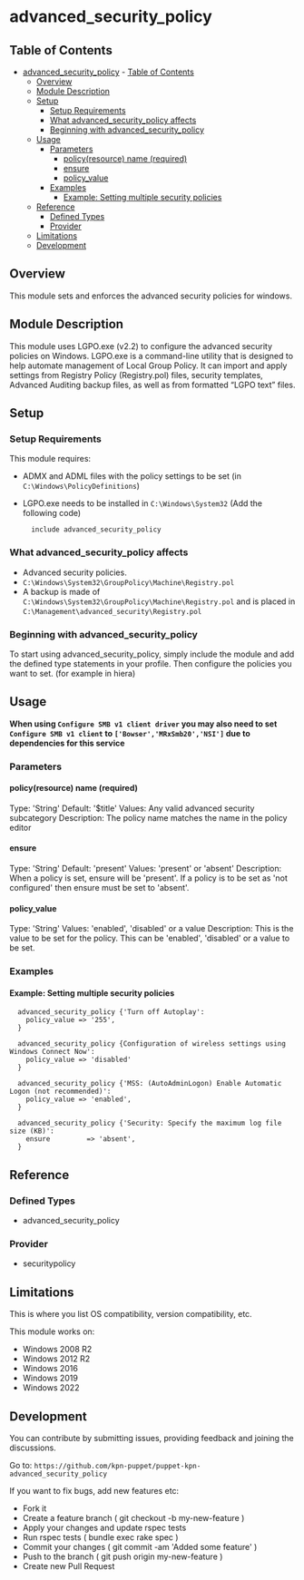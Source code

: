 # advanced_security_policy

## Table of Contents

- [advanced_security_policy](#advanced_security_policy)
      - [Table of Contents](#table-of-contents)
  - [Overview](#overview)
  - [Module Description](#module-description)
  - [Setup](#setup)
    - [Setup Requirements](#setup-requirements)
    - [What advanced_security_policy affects](#what-advanced_security_policy-affects)
    - [Beginning with advanced_security_policy](#beginning-with-advanced_security_policy)
  - [Usage](#usage)
    - [Parameters](#parameters)
      - [policy(resource) name (required)](#policyresource-name-required)
      - [ensure](#ensure)
      - [policy_value](#policy_value)
    - [Examples](#examples)
      - [Example: Setting multiple security policies](#example-setting-multiple-security-policies)
  - [Reference](#reference)
    - [Defined Types](#defined-types)
    - [Provider](#provider)
  - [Limitations](#limitations)
  - [Development](#development)

## Overview

This module sets and enforces the advanced security policies for windows.

## Module Description

This module uses LGPO.exe (v2.2) to configure the advanced security policies on Windows.
LGPO.exe is a command-line utility that is designed to help automate management of
Local Group Policy. It can import and apply settings from Registry Policy (Registry.pol)
files, security templates, Advanced Auditing backup files, as well as from formatted
“LGPO text” files.

## Setup

### Setup Requirements

This module requires:

- ADMX and ADML files with the policy settings to be set (in `C:\Windows\PolicyDefinitions`)
- LGPO.exe needs to be installed in `C:\Windows\System32` (Add the following code)

  ```puppet
    include advanced_security_policy
  ```

### What advanced_security_policy affects

- Advanced security policies.
- `C:\Windows\System32\GroupPolicy\Machine\Registry.pol`
- A backup is made of `C:\Windows\System32\GroupPolicy\Machine\Registry.pol` and is placed in `C:\Management\advanced_security\Registry.pol`

### Beginning with advanced_security_policy

To start using advanced_security_policy,
simply include the module and add the defined type statements in your profile.
Then configure the policies you want to set. (for example in hiera)

## Usage

**When using `Configure SMB v1 client driver` you may also need to set `Configure SMB v1 client` to `['Bowser','MRxSmb20','NSI']` due to dependencies for this service**

### Parameters

#### policy(resource) name (required)

Type: 'String'
Default: '$title'
Values: Any valid advanced security subcategory
Description: The policy name matches the name in the policy editor

#### ensure

Type: 'String'
Default: 'present'
Values: 'present' or 'absent'
Description: When a policy is set, ensure will be 'present'. If a policy is to be set as 'not configured' then ensure must be set to 'absent'.

#### policy_value

Type: 'String'
Values: 'enabled', 'disabled' or a value
Description: This is the value to be set for the policy. This can be 'enabled', 'disabled' or a value to be set.

### Examples

#### Example: Setting multiple security policies

```puppet
  advanced_security_policy {'Turn off Autoplay':
    policy_value => '255',
  }

  advanced_security_policy {Configuration of wireless settings using Windows Connect Now':
    policy_value => 'disabled'
  }

  advanced_security_policy {'MSS: (AutoAdminLogon) Enable Automatic Logon (not recommended)':
    policy_value => 'enabled',
  }

  advanced_security_policy {'Security: Specify the maximum log file size (KB)':
    ensure         => 'absent',
  }
```

## Reference

### Defined Types

- advanced_security_policy

### Provider

- securitypolicy

## Limitations

This is where you list OS compatibility, version compatibility, etc.

This module works on:

- Windows 2008 R2
- Windows 2012 R2
- Windows 2016
- Windows 2019
- Windows 2022

## Development

You can contribute by submitting issues, providing feedback and joining the discussions.

Go to: `https://github.com/kpn-puppet/puppet-kpn-advanced_security_policy`

If you want to fix bugs, add new features etc:

- Fork it
- Create a feature branch ( git checkout -b my-new-feature )
- Apply your changes and update rspec tests
- Run rspec tests ( bundle exec rake spec )
- Commit your changes ( git commit -am 'Added some feature' )
- Push to the branch ( git push origin my-new-feature )
- Create new Pull Request
